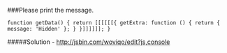 ###Please print the message.

`function getData() {
  return [[[[[[{
    getExtra: function () {
      return {
        message: 'Hidden'
      };
    }
  }]]]]]];
}`


#####Solution - http://jsbin.com/woviqo/edit?js,console